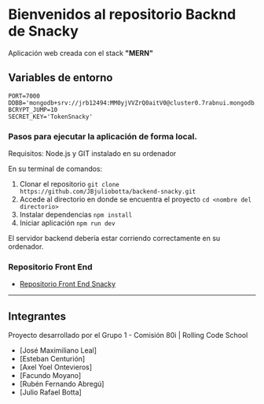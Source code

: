# Bienvenidos al repositorio Backnd de Snacky

Aplicación web creada con el stack **"MERN"**

## Variables de entorno

    PORT=7000
    DDBB='mongodb+srv://jrb12494:MM0yjVVZrQ0aitV0@cluster0.7rabnui.mongodb.net/snacky'
    BCRYPT_JUMP=10
    SECRET_KEY='TokenSnacky'


### Pasos para ejecutar la aplicación de forma local.

Requisitos: Node.js y GIT instalado en su ordenador

En su terminal de comandos:

1. Clonar el repositorio
   `git clone https://github.com/JBjuliobotta/backend-snacky.git`
2. Accede al directorio en donde se encuentra el proyecto
   `cd <nombre del directorio>`
3. Instalar dependencias
   `npm install`
4. Iniciar aplicación
   `npm run dev`

El servidor backend debería estar corriendo correctamente en su ordenador.

### Repositorio Front End

- [Repositorio Front End Snacky](https://github.com/JBjuliobotta/Snacky.git)

---

## Integrantes

Proyecto desarrollado por el Grupo 1 - Comisión 80i | Rolling Code School

- [José Maximiliano Leal]
- [Esteban Centurión]
- [Axel Yoel Ontevieros]
- [Facundo Moyano]
- [Rubén Fernando Abregú]
- [Julio Rafael Botta]
